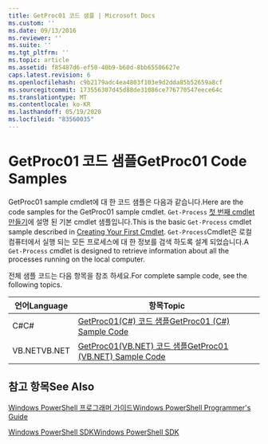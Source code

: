 ```yaml
---
title: GetProc01 코드 샘플 | Microsoft Docs
ms.custom: ''
ms.date: 09/13/2016
ms.reviewer: ''
ms.suite: ''
ms.tgt_pltfrm: ''
ms.topic: article
ms.assetid: f85487d6-ef50-40b9-b60d-8bb65506627e
caps.latest.revision: 6
ms.openlocfilehash: c9b2179adc4ea4803f103e9d2dda85b52659a8cf
ms.sourcegitcommit: 173556307d45d88de31086ce776770547eece64c
ms.translationtype: MT
ms.contentlocale: ko-KR
ms.lasthandoff: 05/19/2020
ms.locfileid: "83560035"
---
```

# <a name="getproc01-code-samples"></a><span data-ttu-id="f83e5-102">GetProc01 코드 샘플</span><span class="sxs-lookup"><span data-stu-id="f83e5-102">GetProc01 Code Samples</span></span>

<span data-ttu-id="f83e5-103">GetProc01 sample cmdlet에 대 한 코드 샘플은 다음과 같습니다.</span><span class="sxs-lookup"><span data-stu-id="f83e5-103">Here are the code samples for the GetProc01 sample cmdlet.</span></span> <span data-ttu-id="f83e5-104">`Get-Process` [첫 번째 cmdlet 만들기](../cmdlet/creating-a-cmdlet-without-parameters.md)에 설명 된 기본 cmdlet 샘플입니다.</span><span class="sxs-lookup"><span data-stu-id="f83e5-104">This is the basic `Get-Process` cmdlet sample described in [Creating Your First Cmdlet](../cmdlet/creating-a-cmdlet-without-parameters.md).</span></span> <span data-ttu-id="f83e5-105">`Get-Process`Cmdlet은 로컬 컴퓨터에서 실행 되는 모든 프로세스에 대 한 정보를 검색 하도록 설계 되었습니다.</span><span class="sxs-lookup"><span data-stu-id="f83e5-105">A `Get-Process` cmdlet is designed to retrieve information about all the processes running on the local computer.</span></span>

<span data-ttu-id="f83e5-106">전체 샘플 코드는 다음 항목을 참조 하세요.</span><span class="sxs-lookup"><span data-stu-id="f83e5-106">For complete sample code, see the following topics.</span></span>

|<span data-ttu-id="f83e5-107">언어</span><span class="sxs-lookup"><span data-stu-id="f83e5-107">Language</span></span>|<span data-ttu-id="f83e5-108">항목</span><span class="sxs-lookup"><span data-stu-id="f83e5-108">Topic</span></span>|
|--------------|-----------|
|<span data-ttu-id="f83e5-109">C#</span><span class="sxs-lookup"><span data-stu-id="f83e5-109">C#</span></span>|[<span data-ttu-id="f83e5-110">GetProc01(C#) 코드 샘플</span><span class="sxs-lookup"><span data-stu-id="f83e5-110">GetProc01 (C#) Sample Code</span></span>](./getproc01-csharp-sample-code.md)|
|<span data-ttu-id="f83e5-111">VB.NET</span><span class="sxs-lookup"><span data-stu-id="f83e5-111">VB.NET</span></span>|[<span data-ttu-id="f83e5-112">GetProc01(VB.NET) 코드 샘플</span><span class="sxs-lookup"><span data-stu-id="f83e5-112">GetProc01 (VB.NET) Sample Code</span></span>](./getproc01-vb-net-sample-code.md)|

## <a name="see-also"></a><span data-ttu-id="f83e5-113">참고 항목</span><span class="sxs-lookup"><span data-stu-id="f83e5-113">See Also</span></span>

[<span data-ttu-id="f83e5-114">Windows PowerShell 프로그래머 가이드</span><span class="sxs-lookup"><span data-stu-id="f83e5-114">Windows PowerShell Programmer's Guide</span></span>](./windows-powershell-programmer-s-guide.md)

[<span data-ttu-id="f83e5-115">Windows PowerShell SDK</span><span class="sxs-lookup"><span data-stu-id="f83e5-115">Windows PowerShell SDK</span></span>](../windows-powershell-reference.md)

